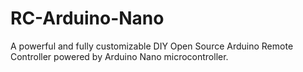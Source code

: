# RC-Arduino-Nano
A powerful and fully customizable DIY Open Source Arduino Remote Controller powered by Arduino Nano microcontroller.

